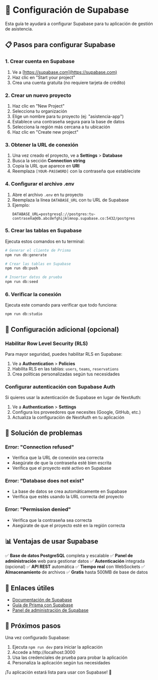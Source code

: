 # 🚀 Configuración de Supabase

Esta guía te ayudará a configurar Supabase para tu aplicación de gestión de asistencia.

## 📋 Pasos para configurar Supabase

### 1. Crear cuenta en Supabase
1. Ve a [https://supabase.com](https://supabase.com)
2. Haz clic en "Start your project"
3. Crea una cuenta gratuita (no requiere tarjeta de crédito)

### 2. Crear un nuevo proyecto
1. Haz clic en "New Project"
2. Selecciona tu organización
3. Elige un nombre para tu proyecto (ej: "asistencia-app")
4. Establece una contraseña segura para la base de datos
5. Selecciona la región más cercana a tu ubicación
6. Haz clic en "Create new project"

### 3. Obtener la URL de conexión
1. Una vez creado el proyecto, ve a **Settings** > **Database**
2. Busca la sección **Connection string**
3. Copia la URL que aparece en **URI**
4. Reemplaza `[YOUR-PASSWORD]` con la contraseña que estableciste

### 4. Configurar el archivo .env
1. Abre el archivo `.env` en tu proyecto
2. Reemplaza la línea `DATABASE_URL` con tu URL de Supabase
3. Ejemplo:
   ```
   DATABASE_URL=postgresql://postgres:tu-contraseña@db.abcdefghijklmnop.supabase.co:5432/postgres
   ```

### 5. Crear las tablas en Supabase
Ejecuta estos comandos en tu terminal:

```bash
# Generar el cliente de Prisma
npm run db:generate

# Crear las tablas en Supabase
npm run db:push

# Insertar datos de prueba
npm run db:seed
```

### 6. Verificar la conexión
Ejecuta este comando para verificar que todo funciona:

```bash
npm run db:studio
```

## 🔧 Configuración adicional (opcional)

### Habilitar Row Level Security (RLS)
Para mayor seguridad, puedes habilitar RLS en Supabase:

1. Ve a **Authentication** > **Policies**
2. Habilita RLS en las tablas: `users`, `teams`, `reservations`
3. Crea políticas personalizadas según tus necesidades

### Configurar autenticación con Supabase Auth
Si quieres usar la autenticación de Supabase en lugar de NextAuth:

1. Ve a **Authentication** > **Settings**
2. Configura los proveedores que necesites (Google, GitHub, etc.)
3. Actualiza la configuración de NextAuth en tu aplicación

## 🚨 Solución de problemas

### Error: "Connection refused"
- Verifica que la URL de conexión sea correcta
- Asegúrate de que la contraseña esté bien escrita
- Verifica que el proyecto esté activo en Supabase

### Error: "Database does not exist"
- La base de datos se crea automáticamente en Supabase
- Verifica que estés usando la URL correcta del proyecto

### Error: "Permission denied"
- Verifica que la contraseña sea correcta
- Asegúrate de que el proyecto esté en la región correcta

## 📊 Ventajas de usar Supabase

✅ **Base de datos PostgreSQL** completa y escalable
✅ **Panel de administración** web para gestionar datos
✅ **Autenticación** integrada (opcional)
✅ **API REST** automática
✅ **Tiempo real** con WebSockets
✅ **Almacenamiento** de archivos
✅ **Gratis** hasta 500MB de base de datos

## 🔗 Enlaces útiles

- [Documentación de Supabase](https://supabase.com/docs)
- [Guía de Prisma con Supabase](https://supabase.com/docs/guides/integrations/prisma)
- [Panel de administración de Supabase](https://app.supabase.com)

## 🎯 Próximos pasos

Una vez configurado Supabase:

1. Ejecuta `npm run dev` para iniciar la aplicación
2. Accede a http://localhost:3000
3. Usa las credenciales de prueba para probar la aplicación
4. Personaliza la aplicación según tus necesidades

¡Tu aplicación estará lista para usar con Supabase! 🚀 